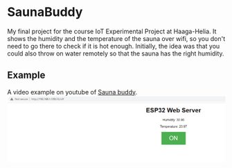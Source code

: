 # SaunaBuddy
My final project for the course IoT Experimental Project at Haaga-Helia. It shows the humidity and the temperature of the sauna over wifi, so you don't need to go there to check if it is hot enough.  Initially, the idea was that you could also throw on water remotely so that the sauna has the right humidity.

## Example

A video example on youtube of [Sauna buddy](https://youtu.be/rhgR0tnEcdQ).
![webinterface of SaunaBuddy](https://github.com/maquarius/SaunaBuddy/blob/main/exampleSaunaBuddy.PNG?raw=true) 
